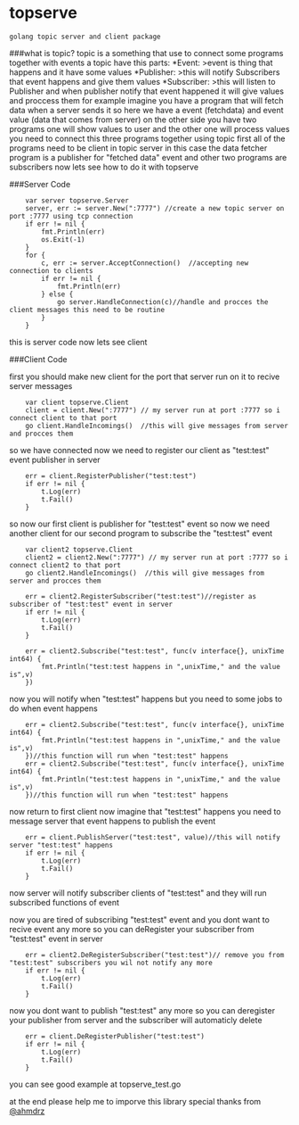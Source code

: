 # topserve
    golang topic server and client package
###what is topic?
topic is a something that use to connect some programs together with events
a topic have this parts:
    *Event:
        >event is thing that happens and it have some values
    *Publisher:
        >this will notify Subscribers that event happens and give them values
    *Subscriber:
        >this will listen to Publisher and when publisher notify that event happened it will give values and proccess them
for example imagine you have a program that will fetch data when a server sends it
so here we have a event (fetchdata) and event value (data that comes from server)
on the other side you have two programs one will show values to user
and the other one will process values
you need to connect this three programs together using topic
first all of the programs need to be client in topic server 
in this case the data fetcher program is a publisher for "fetched data" event
and other two programs are  subscribers now lets see how to do it with topserve

###Server Code

```golang
    var server topserve.Server
	server, err := server.New(":7777") //create a new topic server on port :7777 using tcp connection
	if err != nil {
		fmt.Println(err)
		os.Exit(-1)
	}
	for {
		c, err := server.AcceptConnection()  //accepting new connection to clients
		if err != nil {
			fmt.Println(err)
		} else {
			go server.HandleConnection(c)//handle and procces the client messages this need to be routine
		}
	}
```

this is server code now lets see client

###Client Code

first you should make new client for the port that server run on it to recive server messages
```golang
    var client topserve.Client
    client = client.New(":7777") // my server run at port :7777 so i connect client to that port
    go client.HandleIncomings()  //this will give messages from server and procces them
```
so we have connected now we need to register our client as "test:test" event publisher in server
```golang
    err = client.RegisterPublisher("test:test")
	if err != nil {
		t.Log(err)
		t.Fail()
	}
```
so now our first client is publisher for "test:test" event so now we need another client for our second program to subscribe
the "test:test" event
```golang
    var client2 topserve.Client
    client2 = client2.New(":7777") // my server run at port :7777 so i connect client2 to that port
    go client2.HandleIncomings()  //this will give messages from server and procces them

    err = client2.RegisterSubscriber("test:test")//register as subscriber of "test:test" event in server
	if err != nil {
		t.Log(err)
		t.Fail()
	}

    err = client2.Subscribe("test:test", func(v interface{}, unixTime int64) {
		fmt.Println("test:test happens in ",unixTime," and the value is",v)
	})
```
 now you will notify when "test:test" happens but you need to some jobs to do when event happens 
```golang
    err = client2.Subscribe("test:test", func(v interface{}, unixTime int64) {
		fmt.Println("test:test happens in ",unixTime," and the value is",v)
	})//this function will run when "test:test" happens
    err = client2.Subscribe("test:test", func(v interface{}, unixTime int64) {
		fmt.Println("test:test happens in ",unixTime," and the value is",v)
	})//this function will run when "test:test" happens
```
now return to first client now imagine that "test:test" happens you need to message server that event happens
to publish the event

```golang
    err = client.PublishServer("test:test", value)//this will notify server "test:test" happens 
	if err != nil {
		t.Log(err)
		t.Fail()
	}
```
now server will notify subscriber clients of "test:test" and they will run subscribed functions of event

now you are tired of subscribing "test:test" event and you dont want to recive event any more so you can deRegister your
subscriber from "test:test" event in server
```golang
    err = client2.DeRegisterSubscriber("test:test")// remove you from "test:test" subscribers you wil not notify any more
	if err != nil {
		t.Log(err)
		t.Fail()
	}
```

now you dont want to publish "test:test" any more so you can deregister your publisher from server and 
the subscriber will automaticly delete
```golang
    err = client.DeRegisterPublisher("test:test")
	if err != nil {
		t.Log(err)
		t.Fail()
	}
```

you can see good example at topserve_test.go

at the end please help me to imporve this library 
special thanks from [@ahmdrz](https://github.com/ahmdrz)


